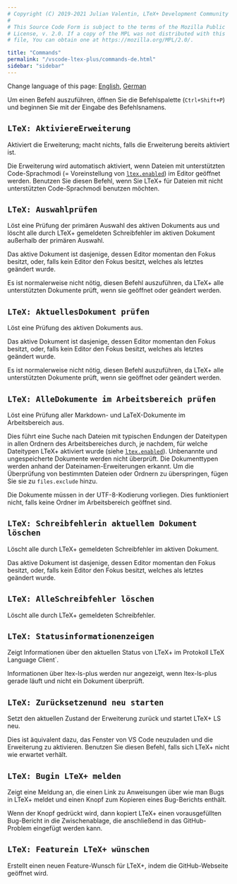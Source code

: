 ```yaml
---
# Copyright (C) 2019-2021 Julian Valentin, LTeX+ Development Community
#
# This Source Code Form is subject to the terms of the Mozilla Public
# License, v. 2.0. If a copy of the MPL was not distributed with this
# file, You can obtain one at https://mozilla.org/MPL/2.0/.

title: "Commands"
permalink: "/vscode-ltex-plus/commands-de.html"
sidebar: "sidebar"
---
```


Change language of this page: [English](commands.html), [German](commands-de.html)

<!-- ltex: language=de-DE -->

Um einen Befehl auszuführen, öffnen Sie die Befehlspalette (`Ctrl+Shift+P`) und beginnen Sie mit der Eingabe des Befehlsnamens.

## `LTeX: AktiviereErweiterung`

Aktiviert die Erweiterung; macht nichts, falls die Erweiterung bereits aktiviert ist.

Die Erweiterung wird automatisch aktiviert, wenn Dateien mit unterstützten Code-Sprachmodi (= Voreinstellung von [`ltex.enabled`](../settings-de.html#ltexenabled)) im Editor geöffnet werden. Benutzen Sie diesen Befehl, wenn Sie LTeX+ für Dateien mit nicht unterstützten Code-Sprachmodi benutzen möchten.

## `LTeX: Auswahlprüfen`

Löst eine Prüfung der primären Auswahl des aktiven Dokuments aus und löscht alle durch LTeX+ gemeldeten Schreibfehler im aktiven Dokument außerhalb der primären Auswahl.

Das aktive Dokument ist dasjenige, dessen Editor momentan den Fokus besitzt, oder, falls kein Editor den Fokus besitzt, welches als letztes geändert wurde.

Es ist normalerweise nicht nötig, diesen Befehl auszuführen, da LTeX+ alle unterstützten Dokumente prüft, wenn sie geöffnet oder geändert werden.

## `LTeX: AktuellesDokument prüfen`

Löst eine Prüfung des aktiven Dokuments aus.

Das aktive Dokument ist dasjenige, dessen Editor momentan den Fokus besitzt, oder, falls kein Editor den Fokus besitzt, welches als letztes geändert wurde.

Es ist normalerweise nicht nötig, diesen Befehl auszuführen, da LTeX+ alle unterstützten Dokumente prüft, wenn sie geöffnet oder geändert werden.

## `LTeX: AlleDokumente im Arbeitsbereich prüfen`

Löst eine Prüfung aller Markdown- und LaTeX-Dokumente im Arbeitsbereich aus.

Dies führt eine Suche nach Dateien mit typischen Endungen der Dateitypen in allen Ordnern des Arbeitsbereiches durch, je nachdem, für welche Dateitypen LTeX+ aktiviert wurde (siehe [`ltex.enabled`](../settings-de.html#ltexenabled)). Unbenannte und ungespeicherte Dokumente werden nicht überprüft. Die Dokumenttypen werden anhand der Dateinamen-Erweiterungen erkannt. Um die Überprüfung von bestimmten Dateien oder Ordnern zu überspringen, fügen Sie sie zu `files.exclude` hinzu.

Die Dokumente müssen in der UTF-8-Kodierung vorliegen. Dies funktioniert nicht, falls keine Ordner im Arbeitsbereich geöffnet sind.

## `LTeX: Schreibfehlerin aktuellem Dokument löschen`

Löscht alle durch LTeX+ gemeldeten Schreibfehler im aktiven Dokument.

Das aktive Dokument ist dasjenige, dessen Editor momentan den Fokus besitzt, oder, falls kein Editor den Fokus besitzt, welches als letztes geändert wurde.

## `LTeX: AlleSchreibfehler löschen`

Löscht alle durch LTeX+ gemeldeten Schreibfehler.

## `LTeX: Statusinformationenzeigen`

Zeigt Informationen über den aktuellen Status von LTeX+ im Protokoll LTeX Language Client`.

Informationen über ltex-ls-plus werden nur angezeigt, wenn ltex-ls-plus gerade läuft und nicht ein Dokument überprüft.

## `LTeX: Zurücksetzenund neu starten`

Setzt den aktuellen Zustand der Erweiterung zurück und startet LTeX+ LS neu.

Dies ist äquivalent dazu, das Fenster von VS Code neuzuladen und die Erweiterung zu aktivieren. Benutzen Sie diesen Befehl, falls sich LTeX+ nicht wie erwartet verhält.

## `LTeX: Bugin LTeX+ melden`

Zeigt eine Meldung an, die einen Link zu Anweisungen über wie man Bugs in LTeX+ meldet und einen Knopf zum Kopieren eines Bug-Berichts enthält.

Wenn der Knopf gedrückt wird, dann kopiert LTeX+ einen vorausgefüllten Bug-Bericht in die Zwischenablage, die anschließend in das GitHub-Problem eingefügt werden kann.

## `LTeX: Featurein LTeX+ wünschen`

Erstellt einen neuen Feature-Wunsch für LTeX+, indem die GitHub-Webseite geöffnet wird.
